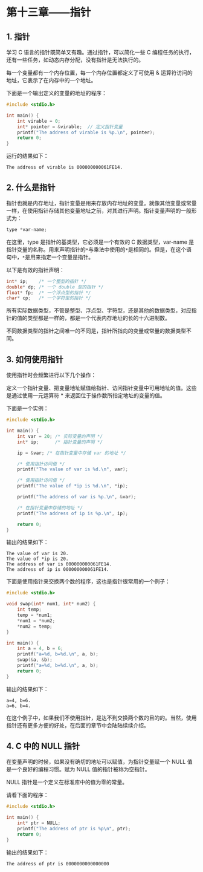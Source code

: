 # 第十三章——指针

## 1. 指针

学习 C 语言的指针既简单又有趣。通过指针，可以简化一些 C 编程任务的执行，还有一些任务，如动态内存分配，没有指针是无法执行的。

每一个变量都有一个内存位置，每一个内存位置都定义了可使用 & 运算符访问的地址，它表示了在内存中的一个地址。

下面是一个输出定义的变量的地址的程序：

```c
#include <stdio.h>

int main() {
    int virable = 0;
    int* pointer = &virable;  // 定义指针变量
    printf("The address of virable is %p.\n", pointer);
    return 0;
}
```

运行的结果如下：

```plaintext
The address of virable is 000000000061FE14.
```

## 2. 什么是指针

指针也就是内存地址，指针变量是用来存放内存地址的变量。就像其他变量或常量一样，在使用指针存储其他变量地址之前，对其进行声明。指针变量声明的一般形式为：

```c
type *var-name;
```

在这里，type 是指针的基类型，它必须是一个有效的 C 数据类型，var-name 是指针变量的名称。用来声明指针的`*`与乘法中使用的`*`是相同的。但是，在这个语句中，`*`是用来指定一个变量是指针。

以下是有效的指针声明：

```c
int* ip;    /* 一个整型的指针 */
double* dp; /* 一个 double 型的指针 */
float* fp;  /* 一个浮点型的指针 */
char* cp;   /* 一个字符型的指针 */
```

所有实际数据类型，不管是整型、浮点型、字符型，还是其他的数据类型，对应指针的值的类型都是一样的，都是一个代表内存地址的长的十六进制数。

不同数据类型的指针之间唯一的不同是，指针所指向的变量或常量的数据类型不同。

## 3. 如何使用指针

使用指针时会频繁进行以下几个操作：

定义一个指针变量、把变量地址赋值给指针、访问指针变量中可用地址的值。这些是通过使用一元运算符 \* 来返回位于操作数所指定地址的变量的值。

下面是一个实例：

```c
#include <stdio.h>

int main() {
    int var = 20; /* 实际变量的声明 */
    int* ip;      /* 指针变量的声明 */

    ip = &var; /* 在指针变量中存储 var 的地址 */

    /* 使用指针访问值 */
    printf("The value of var is %d.\n", var);

    /* 使用指针访问值 */
    printf("The value of *ip is %d.\n", *ip);

    printf("The address of var is %p.\n", &var);

    /* 在指针变量中存储的地址 */
    printf("The address of ip is %p.\n", ip);

    return 0;
}
```

输出的结果如下：

```plaintext
The value of var is 20.
The value of *ip is 20.
The address of var is 000000000061FE14.
The address of ip is 000000000061FE14.
```

下面是使用指针来交换两个数的程序，这也是指针很常用的一个例子：

```c
#include <stdio.h>

void swap(int* num1, int* num2) {
    int temp;
    temp = *num1;
    *num1 = *num2;
    *num2 = temp;
}

int main() {
    int a = 4, b = 6;
    printf("a=%d, b=%d.\n", a, b);
    swap(&a, &b);
    printf("a=%d, b=%d.\n", a, b);
    return 0;
}
```

输出的结果如下：

```plaintext
a=4, b=6.
a=6, b=4.
```

在这个例子中，如果我们不使用指针，是达不到交换两个数的目的的。当然，使用指针还有更多方便的好处，在后面的章节中会陆陆续续介绍。

## 4. C 中的 NULL 指针

在变量声明的时候，如果没有确切的地址可以赋值，为指针变量赋一个 NULL 值是一个良好的编程习惯。赋为 NULL 值的指针被称为空指针。

NULL 指针是一个定义在标准库中的值为零的常量。

请看下面的程序：

```c
#include <stdio.h>

int main() {
    int* ptr = NULL;
    printf("The address of ptr is %p\n", ptr);
    return 0;
}
```

输出的结果如下：

```plaintext
The address of ptr is 0000000000000000
```
